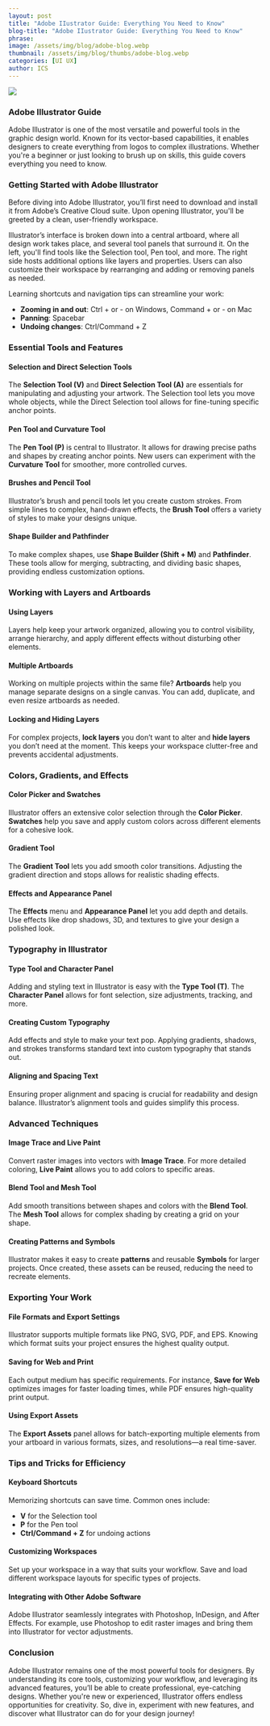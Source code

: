 ```yaml
---
layout: post
title: "Adobe IIustrator Guide: Everything You Need to Know"
blog-title: "Adobe IIustrator Guide: Everything You Need to Know"
phrase:
image: /assets/img/blog/adobe-blog.webp
thumbnail: /assets/img/blog/thumbs/adobe-blog.webp
categories: [UI UX]
author: ICS
---
```


<img src="/assets/img/blog/adobe-blog.webp">

### Adobe Illustrator Guide

Adobe Illustrator is one of the most versatile and powerful tools in the graphic design world. Known for its vector-based capabilities, it enables designers to create everything from logos to complex illustrations. Whether you're a beginner or just looking to brush up on skills, this guide covers everything you need to know.

### Getting Started with Adobe Illustrator

Before diving into Adobe Illustrator, you’ll first need to download and install it from Adobe’s Creative Cloud suite. Upon opening Illustrator, you'll be greeted by a clean, user-friendly workspace.

Illustrator’s interface is broken down into a central artboard, where all design work takes place, and several tool panels that surround it. On the left, you'll find tools like the Selection tool, Pen tool, and more. The right side hosts additional options like layers and properties. Users can also customize their workspace by rearranging and adding or removing panels as needed.

Learning shortcuts and navigation tips can streamline your work:

-   **Zooming in and out**: Ctrl + or - on Windows, Command + or - on Mac
-   **Panning**: Spacebar
-   **Undoing changes**: Ctrl/Command + Z

### Essential Tools and Features

#### Selection and Direct Selection Tools

The **Selection Tool (V)** and **Direct Selection Tool (A)** are essentials for manipulating and adjusting your artwork. The Selection tool lets you move whole objects, while the Direct Selection tool allows for fine-tuning specific anchor points.

#### Pen Tool and Curvature Tool

The **Pen Tool (P)** is central to Illustrator. It allows for drawing precise paths and shapes by creating anchor points. New users can experiment with the **Curvature Tool** for smoother, more controlled curves.

#### Brushes and Pencil Tool

Illustrator’s brush and pencil tools let you create custom strokes. From simple lines to complex, hand-drawn effects, the **Brush Tool** offers a variety of styles to make your designs unique.

#### Shape Builder and Pathfinder

To make complex shapes, use **Shape Builder (Shift + M)** and **Pathfinder**. These tools allow for merging, subtracting, and dividing basic shapes, providing endless customization options.

### Working with Layers and Artboards

#### Using Layers

Layers help keep your artwork organized, allowing you to control visibility, arrange hierarchy, and apply different effects without disturbing other elements.

#### Multiple Artboards

Working on multiple projects within the same file? **Artboards** help you manage separate designs on a single canvas. You can add, duplicate, and even resize artboards as needed.

#### Locking and Hiding Layers

For complex projects, **lock layers** you don’t want to alter and **hide layers** you don’t need at the moment. This keeps your workspace clutter-free and prevents accidental adjustments.

### Colors, Gradients, and Effects

#### Color Picker and Swatches

Illustrator offers an extensive color selection through the **Color Picker**. **Swatches** help you save and apply custom colors across different elements for a cohesive look.

#### Gradient Tool

The **Gradient Tool** lets you add smooth color transitions. Adjusting the gradient direction and stops allows for realistic shading effects.

#### Effects and Appearance Panel

The **Effects** menu and **Appearance Panel** let you add depth and details. Use effects like drop shadows, 3D, and textures to give your design a polished look.

### Typography in Illustrator

#### Type Tool and Character Panel

Adding and styling text in Illustrator is easy with the **Type Tool (T)**. The **Character Panel** allows for font selection, size adjustments, tracking, and more.

#### Creating Custom Typography

Add effects and style to make your text pop. Applying gradients, shadows, and strokes transforms standard text into custom typography that stands out.

#### Aligning and Spacing Text

Ensuring proper alignment and spacing is crucial for readability and design balance. Illustrator’s alignment tools and guides simplify this process.

### Advanced Techniques

#### Image Trace and Live Paint

Convert raster images into vectors with **Image Trace**. For more detailed coloring, **Live Paint** allows you to add colors to specific areas.

#### Blend Tool and Mesh Tool

Add smooth transitions between shapes and colors with the **Blend Tool**. The **Mesh Tool** allows for complex shading by creating a grid on your shape.

#### Creating Patterns and Symbols

Illustrator makes it easy to create **patterns** and reusable **Symbols** for larger projects. Once created, these assets can be reused, reducing the need to recreate elements.

### Exporting Your Work

#### File Formats and Export Settings

Illustrator supports multiple formats like PNG, SVG, PDF, and EPS. Knowing which format suits your project ensures the highest quality output.

#### Saving for Web and Print

Each output medium has specific requirements. For instance, **Save for Web** optimizes images for faster loading times, while PDF ensures high-quality print output.

#### Using Export Assets

The **Export Assets** panel allows for batch-exporting multiple elements from your artboard in various formats, sizes, and resolutions—a real time-saver.

### Tips and Tricks for Efficiency

#### Keyboard Shortcuts

Memorizing shortcuts can save time. Common ones include:

-   **V** for the Selection tool
-   **P** for the Pen tool
-   **Ctrl/Command + Z** for undoing actions

#### Customizing Workspaces

Set up your workspace in a way that suits your workflow. Save and load different workspace layouts for specific types of projects.

#### Integrating with Other Adobe Software

Adobe Illustrator seamlessly integrates with Photoshop, InDesign, and After Effects. For example, use Photoshop to edit raster images and bring them into Illustrator for vector adjustments.

### Conclusion

Adobe Illustrator remains one of the most powerful tools for designers. By understanding its core tools, customizing your workflow, and leveraging its advanced features, you’ll be able to create professional, eye-catching designs. Whether you're new or experienced, Illustrator offers endless opportunities for creativity. So, dive in, experiment with new features, and discover what Illustrator can do for your design journey!
